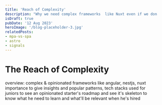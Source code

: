 ```yaml
---
title: 'Reach of Complexity'
description: "Why we need complex frameworks  like Nuxt even if we don't use them"
isDraft: true
pubDate: '12 Aug 2023'
heroImage: '/blog-placeholder-3.jpg'
relatedPosts: 
- mpa-vs-spa
- astro
- signals
---
```


# The Reach of Complexity

overview: complex & opinionated frameworks like angular, nestjs, nuxt importance to give insights and popular patterns, tech stacks used for juniors to see an opinionated starter's roadmap and see it's skeleton to know what he need to learn and what'll be relevant when he's hired
